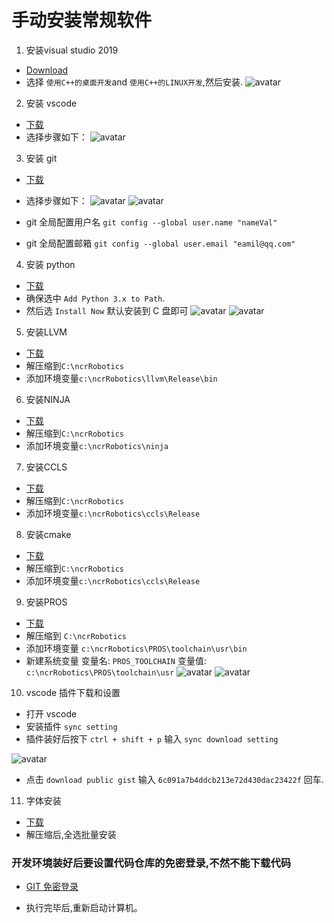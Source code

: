 # 手动安装常规软件
1. 安装visual studio 2019
- [Download](https://qzrobot.top/index.php/s/TRZwkD9dJNxZoWk/download)
- 选择 `使用C++的桌面开发`and `使用C++的LINUX开发`,然后安装.
![avatar](../pic/0.visualstudio.jpg)

2. 安装 vscode
- [下载](https://qzrobot.top/index.php/s/KBZt4TjzGGBbkeH/download)
- 选择步骤如下：
![avatar](../pic/2.vscode.jpg)

3. 安装 git
- [下载](https://qzrobot.top/index.php/s/aHPm5H9622DyLRg/download)
- 选择步骤如下：
![avatar](../pic/3.git-1.jpg)
![avatar](../pic/3.git-2.jpg)

- git 全局配置用户名 `git config --global user.name "nameVal"`
- git 全局配置邮箱 `git config --global user.email "eamil@qq.com"`

4. 安装 python
- [下载](https://qzrobot.top/index.php/s/iGrYQCqotTWZn6e/download)
- 确保选中 `Add Python 3.x to Path`.
- 然后选 `Install Now` 默认安装到 C 盘即可
![avatar](../pic/4.python.jpg)
![avatar](../pic/7.环境变量-1.jpg)

5. 安装LLVM
- [下载](https://qzrobot.top/index.php/s/T8KFKR6xHeDy9kj/download)
- 解压缩到`C:\ncrRobotics`
- 添加环境变量`c:\ncrRobotics\llvm\Release\bin`

6. 安装NINJA
- [下载](https://qzrobot.top/index.php/s/Nd2P2Rnx9c6Gnmo/download)
- 解压缩到`C:\ncrRobotics`
- 添加环境变量`c:\ncrRobotics\ninja`

7. 安装CCLS
- [下载](https://qzrobot.top/index.php/s/KYAc4zpC6r3xZ7z/download)
- 解压缩到`C:\ncrRobotics`
- 添加环境变量`c:\ncrRobotics\ccls\Release`

8. 安装cmake
- [下载](https://qzrobot.top/index.php/s/KYAc4zpC6r3xZ7z/download)
- 解压缩到`C:\ncrRobotics`
- 添加环境变量`c:\ncrRobotics\ccls\Release`

9. 安装PROS
- [下载](https://qzrobot.top/index.php/s/DsYXwWWa2asN5Ar/download)
- 解压缩到 `C:\ncrRobotics`
- 添加环境变量 `c:\ncrRobotics\PROS\toolchain\usr\bin` 
- 新建系统变量 变量名: `PROS_TOOLCHAIN` 变量值: `c:\ncrRobotics\PROS\toolchain\usr`
![avatar](../pic/环境变量.jpg)
![avatar](../pic/系统变量.jpg)

10. vscode 插件下载和设置

- 打开 vscode
- 安装插件 `sync setting`
- 插件装好后按下 `ctrl + shift + p` 输入 `sync download setting`

![avatar](../pic/8.vscode-2.jpg)

- 点击 `download public gist` 输入 `6c091a7b4ddcb213e72d430dac23422f` 回车.

11. 字体安装

- [下载](https://qzrobot.top/index.php/s/5dzkSdCxLGRo3Sa/download/font.rar)
- 解压缩后,全选批量安装

### 开发环境装好后要设置代码仓库的免密登录,不然不能下载代码
- [GIT 免密登录](../git/git_id_ras_support.md)


- 执行完毕后,重新启动计算机。